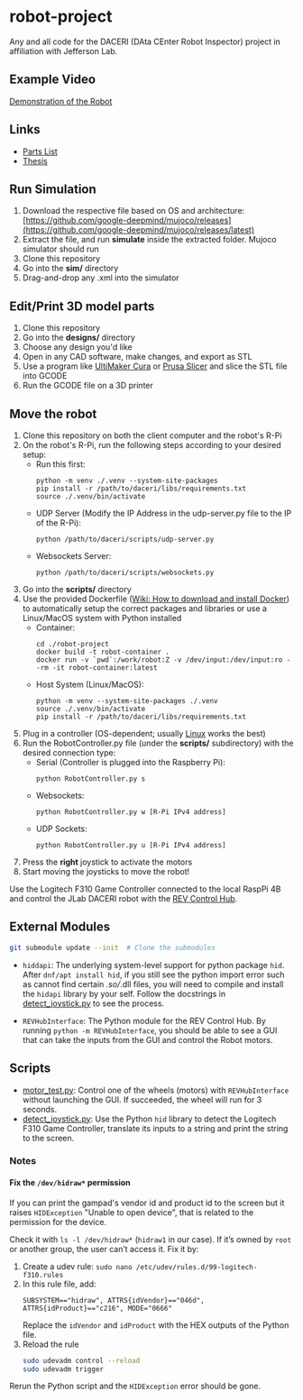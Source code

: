 # robot-project
Any and all code for the DACERI (DAta CEnter Robot Inspector) project in affiliation with Jefferson Lab.

## Example Video
[Demonstration of the Robot](https://www.youtube.com/watch?v=JDuZJEAZcf4&t=47s)

## Links
- [Parts List](https://docs.google.com/spreadsheets/d/1oFqTVsd3Hdgb1OTtmRurlVj-2fMQM05GRbAsK3FwgG0/edit?usp=sharing)
- [Thesis](https://drive.google.com/file/d/1kZYvtbdwQk6LjgCDchcMXePofmcdOxIe/view?usp=sharing)

## Run Simulation
1. Download the respective file based on OS and architecture: [https://github.com/google-deepmind/mujoco/releases](https://github.com/google-deepmind/mujoco/releases/latest)
2. Extract the file, and run **simulate** inside the extracted folder. Mujoco simulator should run
3. Clone this repository
4. Go into the **sim/** directory
5. Drag-and-drop any .xml into the simulator

## Edit/Print 3D model parts
1. Clone this repository
2. Go into the **designs/** directory
3. Choose any design you'd like
4. Open in any CAD software, make changes, and export as STL
5. Use a program like [UltiMaker Cura](https://ultimaker.com/software/ultimaker-cura/) or [Prusa Slicer](https://github.com/prusa3d/PrusaSlicer/releases) and slice the STL file into GCODE
6. Run the GCODE file on a 3D printer

## Move the robot
1. Clone this repository on both the client computer and the robot's R-Pi
2. On the robot's R-Pi, run the following steps according to your desired setup:
   * Run this first:
     ```
     python -m venv ./.venv --system-site-packages
     pip install -r /path/to/daceri/libs/requirements.txt
     source ./.venv/bin/activate
     ```
   * UDP Server (Modify the IP Address in the udp-server.py file to the IP of the R-Pi):
     ```
     python /path/to/daceri/scripts/udp-server.py
     ```
   * Websockets Server:
     ```
     python /path/to/daceri/scripts/websockets.py
     ```
4. Go into the **scripts/** directory
5. Use the provided Dockerfile ([Wiki: How to download and install Docker](https://docs.docker.com/get-started/get-docker/)) to automatically setup the correct packages and libraries or use a Linux/MacOS system with Python installed
   * Container:
     ```
     cd ./robot-project
     docker build -t robot-container .
     docker run -v `pwd`:/work/robot:Z -v /dev/input:/dev/input:ro --rm -it robot-container:latest
     ```
   * Host System (Linux/MacOS):
     ```
     python -m venv --system-site-packages ./.venv
     source ./.venv/bin/activate
     pip install -r /path/to/daceri/libs/requirements.txt
     ```
4. Plug in a controller (OS-dependent; usually [Linux](https://www.linuxmint.com/) works the best)
5. Run the RobotController.py file (under the **scripts/** subdirectory) with the desired connection type:
   * Serial (Controller is plugged into the Raspberry Pi):
     ```
     python RobotController.py s
     ```
   * Websockets:
     ```
     python RobotController.py w [R-Pi IPv4 address]
     ```
   * UDP Sockets:
     ```
     python RobotController.py u [R-Pi IPv4 address]
     ```
7. Press the **right** joystick to activate the motors
8. Start moving the joysticks to move the robot!

Use the Logitech F310 Game Controller connected to the local RaspPi 4B and control the JLab DACERI robot with the [REV Control Hub](https://www.revrobotics.com/rev-31-1595/).

## External Modules
```bash
git submodule update --init  # Clone the submodules
```

- `hiddapi`: The underlying system-level support for python package `hid`. After `dnf/apt install hid`, if you still see the python import error such as cannot find certain *.so/*.dll files, you will need to compile and install the `hidapi` library by your self. Follow the docstrings in [detect_joystick.py](./scripts/detect_joystick.py) to see the process.

- `REVHubInterface`: The Python module for the REV Control Hub. By running `python -m REVHubInterface`, you should be able to see a GUI that can take the inputs from the GUI and control the Robot motors.

## Scripts
- [motor_test.py](./scripts/motor_test.py): Control one of the wheels (motors) with `REVHubInterface` without launching the GUI. If succeeded, the wheel will run for 3 seconds.
- [detect_joystick.py](./scripts/detect_joystick.py): Use the Python `hid` library to detect the Logitech F310 Game Controller, translate its inputs to a string and print the string to the screen.

### Notes
#### **Fix the `/dev/hidraw*` permission**

If you can print the gampad's vendor id and product id to the screen but it raises `HIDException` "Unable to open device", that is related to the permission for the device.

Check it with `ls -l /dev/hidraw*` (`hidraw1` in our case). If it’s owned by `root` or another group, the user can’t access it. Fix it by:

1. Create a udev rule: `sudo nano /etc/udev/rules.d/99-logitech-f310.rules`
2. In this rule file, add:
    ```
    SUBSYSTEM=="hidraw", ATTRS{idVendor}=="046d", ATTRS{idProduct}=="c216", MODE="0666"
    ```
   Replace the `idVendor` and `idProduct` with the HEX outputs of the Python file.
3. Reload the rule
    ```bash
    sudo udevadm control --reload
    sudo udevadm trigger
    ```

Rerun the Python script and the `HIDException` error should be gone.

